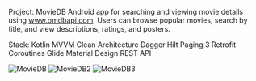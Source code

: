 Project: MovieDB Android app for searching and viewing movie details using www.omdbapi.com. Users can browse popular movies, search by title, and view descriptions, ratings, and posters.

Stack:
Kotlin
MVVM
Clean Architecture
Dagger Hilt
Paging 3
Retrofit
Coroutines
Glide
Material Design
REST API

![MovieDB](https://github.com/user-attachments/assets/126fba06-7c7f-48ad-8951-3e20a50a41b2)
![MovieDB2](https://github.com/user-attachments/assets/5b0967df-98e8-41ee-8e29-d546ddf15899)
![MovieDB3](https://github.com/user-attachments/assets/105356c8-220a-43b7-ab43-027bb089d713)
